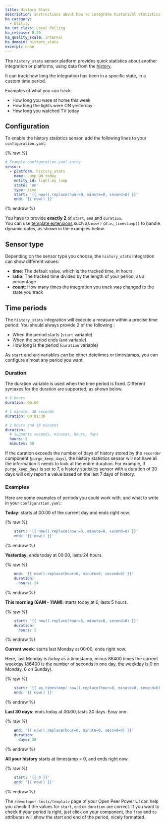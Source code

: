```yaml
---
title: History Stats
description: Instructions about how to integrate historical statistics into Open Peer Power.
ha_category:
  - Utility
ha_iot_class: Local Polling
ha_release: 0.39
ha_quality_scale: internal
ha_domain: history_stats
excerpt: none
---
```


The `history_stats` sensor platform provides quick statistics about another integration or platforms, using data from the [history](/integrations/history/).

It can track how long the integration has been in a specific state, in a custom time period.

Examples of what you can track:

- How long you were at home this week
- How long the lights were ON yesterday
- How long you watched TV today

## Configuration

To enable the history statistics sensor, add the following lines to your `configuration.yaml`:

{% raw %}
```yaml
# Example configuration.yaml entry
sensor:
  - platform: history_stats
    name: Lamp ON today
    entity_id: light.my_lamp
    state: 'on'
    type: time
    start: '{{ now().replace(hour=0, minute=0, second=0) }}'
    end: '{{ now() }}'
```
{% endraw %}

<div class='note'>

  You have to provide **exactly 2** of `start`, `end` and `duration`.
<br/>
  You can use [template extensions](/topics/templating/#open-peer-power-template-extensions) such as `now()` or `as_timestamp()` to handle dynamic dates, as shown in the examples below.

</div>

## Sensor type

Depending on the sensor type you choose, the `history_stats` integration can show different values:

- **time**: The default value, which is the tracked time, in hours
- **ratio**: The tracked time divided by the length of your period, as a percentage
- **count**: How many times the integration you track was changed to the state you track

## Time periods

The `history_stats` integration will execute a measure within a precise time period. You should always provide 2 of the following :
- When the period starts (`start` variable)
- When the period ends (`end` variable)
- How long is the period (`duration` variable)

As `start` and `end` variables can be either datetimes or timestamps, you can configure almost any period you want.

### Duration

The duration variable is used when the time period is fixed. Different syntaxes for the duration are supported, as shown below.

```yaml
# 6 hours
duration: 06:00
```

```yaml
# 1 minute, 30 seconds
duration: 00:01:30
```

```yaml
# 2 hours and 30 minutes
duration:
  # supports seconds, minutes, hours, days
  hours: 2
  minutes: 30
```

<div class='note'>

  If the duration exceeds the number of days of history stored by the `recorder` component (`purge_keep_days`), the history statistics sensor will not have all the information it needs to look at the entire duration. For example, if `purge_keep_days` is set to 7, a history statistics sensor with a duration of 30 days will only report a value based on the last 7 days of history.

</div>

### Examples

Here are some examples of periods you could work with, and what to write in your `configuration.yaml`:

**Today**: starts at 00:00 of the current day and ends right now.

{% raw %}
```yaml
    start: '{{ now().replace(hour=0, minute=0, second=0) }}'
    end: '{{ now() }}'
```
{% endraw %}

**Yesterday**: ends today at 00:00, lasts 24 hours.

{% raw %}
```yaml
    end: '{{ now().replace(hour=0, minute=0, second=0) }}'
    duration:
      hours: 24
```
{% endraw %}

**This morning (6AM - 11AM)**: starts today at 6, lasts 5 hours.

{% raw %}
```yaml
    start: '{{ now().replace(hour=6, minute=0, second=0) }}'
    duration:
      hours: 5
```
{% endraw %}

**Current week**: starts last Monday at 00:00, ends right now.

Here, last Monday is _today_ as a timestamp, minus 86400 times the current weekday (86400 is the number of seconds in one day, the weekday is 0 on Monday, 6 on Sunday).

{% raw %}
```yaml
    start: '{{ as_timestamp( now().replace(hour=0, minute=0, second=0) ) - now().weekday() * 86400 }}'
    end: '{{ now() }}'
```
{% endraw %}

**Last 30 days**: ends today at 00:00, lasts 30 days. Easy one.

{% raw %}
```yaml
    end: '{{ now().replace(hour=0, minute=0, second=0) }}'
    duration:
      days: 30
```
{% endraw %}

**All your history** starts at timestamp = 0, and ends right now.

{% raw %}
```yaml
    start: '{{ 0 }}'
    end: '{{ now() }}'
```
{% endraw %}

<div class='note'>

  The `/developer-tools/template` page of your Open Peer Power UI can help you check if the values for `start`, `end` or `duration` are correct. If you want to check if your period is right, just click on your component, the `from` and `to` attributes will show the start and end of the period, nicely formatted.

</div>
